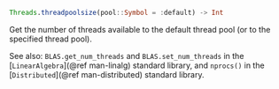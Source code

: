 ```julia
Threads.threadpoolsize(pool::Symbol = :default) -> Int
```

Get the number of threads available to the default thread pool (or to the specified thread pool).

See also: `BLAS.get_num_threads` and `BLAS.set_num_threads` in the [`LinearAlgebra`](@ref man-linalg) standard library, and `nprocs()` in the [`Distributed`](@ref man-distributed) standard library.
